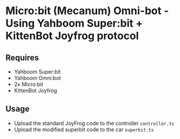 Micro:bit (Mecanum) Omni-bot - Using Yahboom Super:bit + KittenBot Joyfrog protocol
===================================================================================

Requires
--------
  * Yahboom Super:bit
  * Yahboom Omni:bot
  * 2x Micro:bit
  * KittenBot Joyfrog

Usage
-----

  * Upload the standard JoyFrog code to the controller
    `controller.ts`
  * Upload the modified superbit code to the car
    `superbit.ts`
